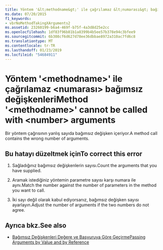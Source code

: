 ```yaml
---
title: Yöntem '&lt;methodname&gt;' ile çağrılamaz &lt;numarası&gt; bağımsız değişkenleri
ms.date: 07/20/2015
f1_keywords:
- vbrNoMethodTakingXArguments2
ms.assetid: 23260199-b6a4-469f-b75f-4a3d8d25e2cc
ms.openlocfilehash: 1df83f96b81b1a8399b4b5ee57b378e94c3bfee9
ms.sourcegitcommit: 6b308cf6d627d78ee36dbbae8972a310ac7fd6c8
ms.translationtype: MT
ms.contentlocale: tr-TR
ms.lasthandoff: 01/23/2019
ms.locfileid: "54684911"
---
```

# <a name="method-ltmethodnamegt-cannot-be-called-with-ltnumbergt-arguments"></a><span data-ttu-id="68876-102">Yöntem '&lt;methodname&gt;' ile çağrılamaz &lt;numarası&gt; bağımsız değişkenleri</span><span class="sxs-lookup"><span data-stu-id="68876-102">Method '&lt;methodname&gt;' cannot be called with &lt;number&gt; arguments</span></span>
<span data-ttu-id="68876-103">Bir yöntem çağrısının yanlış sayıda bağımsız değişken içeriyor.</span><span class="sxs-lookup"><span data-stu-id="68876-103">A method call contains the wrong number of arguments.</span></span>  
  
## <a name="to-correct-this-error"></a><span data-ttu-id="68876-104">Bu hatayı düzeltmek için</span><span class="sxs-lookup"><span data-stu-id="68876-104">To correct this error</span></span>  
  
1.  <span data-ttu-id="68876-105">Sağladığınız bağımsız değişkenlerin sayısı.</span><span class="sxs-lookup"><span data-stu-id="68876-105">Count the arguments that you have supplied.</span></span>  
  
2.  <span data-ttu-id="68876-106">Aramak istediğiniz yöntemin parametre sayısı karşı numara ile aynı.</span><span class="sxs-lookup"><span data-stu-id="68876-106">Match the number against the number of parameters in the method you want to call.</span></span>  
  
3.  <span data-ttu-id="68876-107">İki sayı değil olarak kabul ediyorsanız, bağımsız değişken sayısı ayarlayın.</span><span class="sxs-lookup"><span data-stu-id="68876-107">Adjust the number of arguments if the two numbers do not agree.</span></span>  
  
## <a name="see-also"></a><span data-ttu-id="68876-108">Ayrıca bkz.</span><span class="sxs-lookup"><span data-stu-id="68876-108">See also</span></span>
- [<span data-ttu-id="68876-109">Bağımsız Değişkenleri Değere ve Başvuruya Göre Geçirme</span><span class="sxs-lookup"><span data-stu-id="68876-109">Passing Arguments by Value and by Reference</span></span>](../../visual-basic/programming-guide/language-features/procedures/passing-arguments-by-value-and-by-reference.md)
